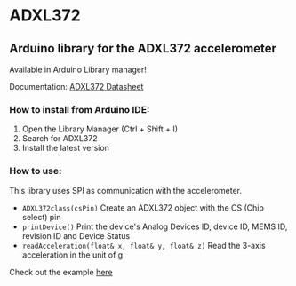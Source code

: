# ADXL372
## Arduino library for the ADXL372 accelerometer
Available in Arduino Library manager!

Documentation: [ADXL372 Datasheet](https://www.analog.com/media/en/technical-documentation/data-sheets/adxl372.pdf)

### How to install from Arduino IDE:
1. Open the Library Manager (Ctrl + Shift + I)
2. Search for ADXL372
3. Install the latest version

### How to use:
This library uses SPI as communication with the accelerometer.
* ```ADXL372class(csPin)``` Create an ADXL372 object with the CS (Chip select) pin
* ```printDevice()``` Print the device's Analog Devices ID, device ID, MEMS ID, revision ID and Device Status
* ```readAcceleration(float& x, float& y, float& z)``` Read the 3-axis acceleration in the unit of g

Check out the example [here](https://github.com/Fourier-git/ADXL372/blob/main/examples/ReadAccelerationExample/ReadAccelerationExample.ino)
